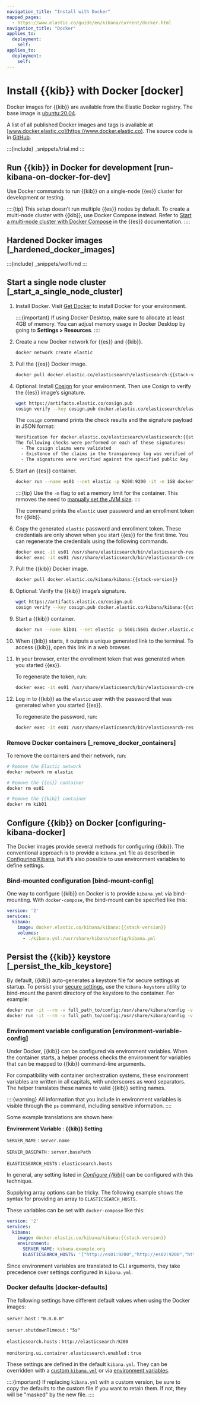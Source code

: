 ```yaml
---
navigation_title: "Install with Docker"
mapped_pages:
  - https://www.elastic.co/guide/en/kibana/current/docker.html
navigation_title: "Docker"
applies_to:
  deployment:
    self:
applies_to:
  deployment:
    self:
---
```




# Install {{kib}} with Docker [docker]


Docker images for {{kib}} are available from the Elastic Docker registry. The base image is [ubuntu:20.04](https://hub.docker.com/_/ubuntu).

A list of all published Docker images and tags is available at [www.docker.elastic.co](https://www.docker.elastic.co). The source code is in [GitHub](https://github.com/elastic/dockerfiles/tree/master/kibana).

:::{include} _snippets/trial.md
:::

## Run {{kib}} in Docker for development [run-kibana-on-docker-for-dev]

Use Docker commands to run {{kib}} on a single-node {{es}} cluster for development or testing.

::::{tip}
This setup doesn’t run multiple {{es}} nodes by default. To create a multi-node cluster with {{kib}}, use Docker Compose instead. Refer to [Start a multi-node cluster with Docker Compose](/deploy-manage/deploy/self-managed/install-elasticsearch-docker-compose.md) in the {{es}} documentation.
::::


## Hardened Docker images [_hardened_docker_images]

:::{include} _snippets/wolfi.md
:::

## Start a single node cluster [_start_a_single_node_cluster]

1. Install Docker. Visit [Get Docker](https://docs.docker.com/get-docker/) to install Docker for your environment.

    ::::{important}
    If using Docker Desktop, make sure to allocate at least 4GB of memory. You can adjust memory usage in Docker Desktop by going to **Settings > Resources**.
    ::::

2. Create a new Docker network for {{es}} and {{kib}}.

    ```sh
    docker network create elastic
    ```

3. Pull the {{es}} Docker image.

    ```sh
    docker pull docker.elastic.co/elasticsearch/elasticsearch:{{stack-version}}
    ```

4. Optional: Install [Cosign](https://docs.sigstore.dev/system_config/installation/) for your environment. Then use Cosign to verify the {{es}} image’s signature.

    ```sh
    wget https://artifacts.elastic.co/cosign.pub
    cosign verify --key cosign.pub docker.elastic.co/elasticsearch/elasticsearch:{{stack-version}}
    ```

    The `cosign` command prints the check results and the signature payload in JSON format:

    ```sh
    Verification for docker.elastic.co/elasticsearch/elasticsearch:{{stack-version}} --
    The following checks were performed on each of these signatures:
      - The cosign claims were validated
      - Existence of the claims in the transparency log was verified offline
      - The signatures were verified against the specified public key
    ```

5. Start an {{es}} container.

    ```sh
    docker run --name es01 --net elastic -p 9200:9200 -it -m 1GB docker.elastic.co/elasticsearch/elasticsearch:{{stack-version}}
    ```

    ::::{tip}
    Use the `-m` flag to set a memory limit for the container. This removes the need to [manually set the JVM size](/deploy-manage/deploy/self-managed/install-elasticsearch-docker-prod.md#docker-set-heap-size).
    ::::


    The command prints the `elastic` user password and an enrollment token for {{kib}}.

6. Copy the generated `elastic` password and enrollment token. These credentials are only shown when you start {{es}} for the first time. You can regenerate the credentials using the following commands.

    ```sh
    docker exec -it es01 /usr/share/elasticsearch/bin/elasticsearch-reset-password -u elastic
    docker exec -it es01 /usr/share/elasticsearch/bin/elasticsearch-create-enrollment-token -s kibana
    ```

7. Pull the {{kib}} Docker image.

    ```sh
    docker pull docker.elastic.co/kibana/kibana:{{stack-version}}
    ```

8. Optional: Verify the {{kib}} image’s signature.

    ```sh
    wget https://artifacts.elastic.co/cosign.pub
    cosign verify --key cosign.pub docker.elastic.co/kibana/kibana:{{stack-version}}
    ```

9. Start a {{kib}} container.

    ```sh
    docker run --name kib01 --net elastic -p 5601:5601 docker.elastic.co/kibana/kibana:{{stack-version}}
    ```

10. When {{kib}} starts, it outputs a unique generated link to the terminal. To access {{kib}}, open this link in a web browser.
11. In your browser, enter the enrollment token that was generated when you started {{es}}.

    To regenerate the token, run:

    ```sh
    docker exec -it es01 /usr/share/elasticsearch/bin/elasticsearch-create-enrollment-token -s kibana
    ```

12. Log in to {{kib}} as the `elastic` user with the password that was generated when you started {{es}}.

    To regenerate the password, run:

    ```sh
    docker exec -it es01 /usr/share/elasticsearch/bin/elasticsearch-reset-password -u elastic
    ```

### Remove Docker containers [_remove_docker_containers]

To remove the containers and their network, run:

```sh
# Remove the Elastic network
docker network rm elastic

# Remove the {{es}} container
docker rm es01

# Remove the {{kib}} container
docker rm kib01
```


## Configure {{kib}} on Docker [configuring-kibana-docker]

The Docker images provide several methods for configuring {{kib}}. The conventional approach is to provide a `kibana.yml` file as described in [Configuring Kibana](configure.md), but it’s also possible to use environment variables to define settings.


### Bind-mounted configuration [bind-mount-config]

One way to configure {{kib}} on Docker is to provide `kibana.yml` via bind-mounting. With `docker-compose`, the bind-mount can be specified like this:

```yaml
version: '2'
services:
  kibana:
    image: docker.elastic.co/kibana/kibana:{{stack-version}}
    volumes:
      - ./kibana.yml:/usr/share/kibana/config/kibana.yml
```


## Persist the {{kib}} keystore [_persist_the_kib_keystore]

By default, {{kib}} auto-generates a keystore file for secure settings at startup. To persist your [secure settings](/deploy-manage/security/secure-settings.md), use the `kibana-keystore` utility to bind-mount the parent directory of the keystore to the container. For example:

```sh
docker run -it --rm -v full_path_to/config:/usr/share/kibana/config -v full_path_to/data:/usr/share/kibana/data docker.elastic.co/kibana/kibana:{{stack-version}} bin/kibana-keystore create
docker run -it --rm -v full_path_to/config:/usr/share/kibana/config -v full_path_to/data:/usr/share/kibana/data docker.elastic.co/kibana/kibana:{{stack-version}} bin/kibana-keystore add test_keystore_setting
```


### Environment variable configuration [environment-variable-config]

Under Docker, {{kib}} can be configured via environment variables. When the container starts, a helper process checks the environment for variables that can be mapped to {{kib}} command-line arguments.

For compatibility with container orchestration systems, these environment variables are written in all capitals, with underscores as word separators. The helper translates these names to valid {{kib}} setting names.

::::{warning}
All information that you include in environment variables is visible through the `ps` command, including sensitive information.
::::


Some example translations are shown here:

**Environment Variable**
:   **{{kib}} Setting**

`SERVER_NAME`
:   `server.name`

`SERVER_BASEPATH`
:   `server.basePath`

`ELASTICSEARCH_HOSTS`
:   `elasticsearch.hosts`

In general, any setting listed in [*Configure {{kib}}*](configure.md) can be configured with this technique.

Supplying array options can be tricky. The following example shows the syntax for providing an array to `ELASTICSEARCH_HOSTS`.

These variables can be set with `docker-compose` like this:

```yaml
version: '2'
services:
  kibana:
    image: docker.elastic.co/kibana/kibana:{{stack-version}}
    environment:
      SERVER_NAME: kibana.example.org
      ELASTICSEARCH_HOSTS: '["http://es01:9200","http://es02:9200","http://es03:9200"]'
```

Since environment variables are translated to CLI arguments, they take precedence over settings configured in `kibana.yml`.


### Docker defaults [docker-defaults]

The following settings have different default values when using the Docker images:

`server.host`
:   `"0.0.0.0"`

`server.shutdownTimeout`
:   `"5s"`

`elasticsearch.hosts`
:   `http://elasticsearch:9200`

`monitoring.ui.container.elasticsearch.enabled`
:   `true`

These settings are defined in the default `kibana.yml`. They can be overridden with a [custom `kibana.yml`](#bind-mount-config) or via [environment variables](#environment-variable-config).

::::{important}
If replacing `kibana.yml` with a custom version, be sure to copy the defaults to the custom file if you want to retain them. If not, they will be "masked" by the new file.
::::
